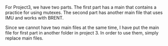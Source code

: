 For Project3, we have two parts. The first part has a main that contains a practice for using mutexes. The second part has another main file that uses IMU and works with BRENT.

Since we cannot have two main files at the same time, I have put the main file for first part in another folder in project 3. In order to use them, simply replace main files. 

